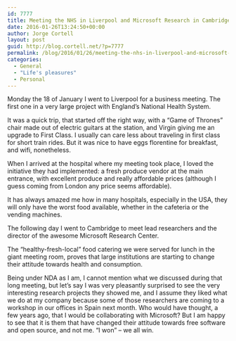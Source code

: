 ```yaml
---
id: 7777
title: Meeting the NHS in Liverpool and Microsoft Research in Cambridge January 2016
date: 2016-01-26T13:24:50+00:00
author: Jorge Cortell
layout: post
guid: http://blog.cortell.net/?p=7777
permalink: /blog/2016/01/26/meeting-the-nhs-in-liverpool-and-microsoft-research-in-cambridge-january-2016/
categories:
  - General
  - "Life's pleasures"
  - Personal
---
```


  
Monday the 18 of January I went to Liverpool for a business meeting. The first one in a very large project with England’s National Health System.

It was a quick trip, that started off the right way, with a “Game of Thrones” chair made out of electric guitars at the station, and Virgin giving me an upgrade to First Class. I usually can care less about traveling in first class for short train rides. But it was nice to have eggs florentine for breakfast, and wifi, nonetheless.

When I arrived at the hospital where my meeting took place, I loved the initiative they had implemented: a fresh produce vendor at the main entrance, with excellent produce and really affordable prices (although I guess coming from London any price seems affordable).

It has always amazed me how in many hospitals, especially in the USA, they will only have the worst food available, whether in the cafeteria or the vending machines.

The following day I went to Cambridge to meet lead researchers and the director of the awesome Microsoft Research Center.

The “healthy-fresh-local” food catering we were served for lunch in the giant meeting room, proves that large institutions are starting to change their attitude towards health and consumption.

Being under NDA as I am, I cannot mention what we discussed during that long meeting, but let’s say I was very pleasantly surprised to see the very interesting research projects they showed me, and I assume they liked what we do at my company because some of those researchers are coming to a workshop in our offices in Spain next month. Who would have thought, a few years ago, that I would be collaborating with Microsoft? But I am happy to see that it is them that have changed their attitude towards free software and open source, and not me. “I won” &#8211; we all win.